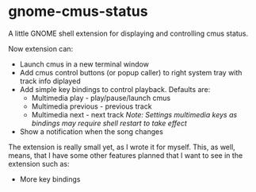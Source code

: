 # gnome-cmus-status
A little GNOME shell extension for displaying and controlling cmus status.

Now extension can:
* Launch cmus in a new terminal window
* Add cmus control buttons (or popup caller) to right system tray with track info diplayed
* Add simple key bindings to control playback. Defaults are:
  * Multimedia play - play/pause/launch cmus
  * Multimedia previous - previous track
  * Multimedia next - next track
_Note: Settings multimedia keys as bindings may require shell restart to take effect_
* Show a notification when the song changes

The extension is really small yet, as I wrote it for myself. This, as well, means, that I have some other features planned that I want to see in the extension such as:
* More key bindings
